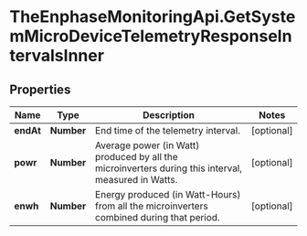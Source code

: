 # TheEnphaseMonitoringApi.GetSystemMicroDeviceTelemetryResponseIntervalsInner

## Properties

Name | Type | Description | Notes
------------ | ------------- | ------------- | -------------
**endAt** | **Number** | End time of the telemetry interval. | [optional] 
**powr** | **Number** | Average power (in Watt) produced by all the microinverters during this interval, measured in Watts. | [optional] 
**enwh** | **Number** | Energy produced (in Watt-Hours) from all the microinverters combined during that period. | [optional] 


